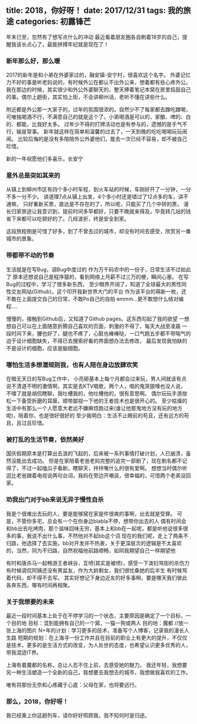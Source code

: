 title: 2018，你好呀！
date: 2017/12/31
tags: 我的旅途
categories: 初露锋芒
---
年末已至，忽然有了想写点什么的冲动
最近看着朋友圈各自刷着18岁的自己，提醒我该长点心了，最能拼搏年纪就是现在了！<!--more-->

### 新年那么好，那么暖
2017的新年是和小弟在外婆家过的，融安镇-安宁村，很喜欢这个名字。
外婆记忆力不好的事是听老妈说的，有时候外公在都认不出外公来，想着都有些心疼外公。
我在那边的时候，其实很少和外公外婆聊天的，整天捧着笔记本窝在房里捣鼓自己的事。偶尔上趟街，其实怕上街，不会讲柳州话，老听不懂在讲些什么。

附近都是外公那一大家子的，过年的氛围很浓的。自然少不了每家都去蹭吃蹭喝，可唯独喝酒不行，不满意自己的就是这个了。小弟喝酒是可以的，家酿、啤的、白的、都能，比我好太多。
过年少不得的打牌活动也是有参与的，遗憾的是手气不行，输是常事。
新年就这样在简单和温馨的过去了，一天到晚的吃吃喝喝玩玩闹闹。
比较后悔的是没有多陪陪外公外婆他们，能去一次已经不容易，却不被自己珍惜。

新的一年祝愿他们多喜乐，长安宁

### 意外总是突如其来的
从镇上到柳州市区有四个多小时车程，到火车站的时候，车刚好开了一分钟，一分不多一分不少。
讲道理7点从镇上出发，4个多小时还是错过了12点多的车，讲不通嘛，
只好重新买票，直达是不存在的了，所以呢，只能买了几个中转的票，
漫长归家旅途让我意识到，提前时间多早都好，只要不晚就来得及，毕竟转几站的钱省下来都可以吃顿好的了。几经波折，终是安全到家。

这段旅程倒是可惜了好多，到了不曾去过的城市，却没有时间去感受，欣赏另一番城市的景象。

### 带都带不动的节奏
生活就是在写Bug，调Bug中度过的
作为万千码农中的一份子，日常生活不过如此了
原本还想说自己是程序猿的，看到网络上月薪不过三万的梗，瞬间心塞。
在写Bug的过程中，学习了很多新东西，
至少眼界开阔了，知道了全球最大的男性同性交友网站(Github)，这个叩开我新世界大门的平台
作为该平台的萌新一枚，还不敢在上面提交自己的日常，不敢Po自己的自拍
emmm…更不敢想什么结对编程….

慢慢的，接触到Github后，又知道了Github pages。这东西勾起了我的欲望
一想想自己可以在上面随意折腾自己喜欢的页面，刺激的不得了，每天大战至凌晨
一段时间下来，腰也好了，腿也不疼了，心脏也棒棒哒，一口气跑五步都不带喘气的
迫于设计细胞缺失，不得已去搜索好看的界面想办法去修改，
最后发现我怕缺的不是设计的细胞，应该是脑细胞。

### 哪怕生活多想潜规则我，也有人陪在身边放肆欢笑
在暗无天日的写Bug工作中，
小亮砸基本上每个月都会过来玩，男人间就该有点说不清道不明的激情啊，其实是去KTV唱歌，两个人，唱的鬼哭狼嚎也没人说，不嚎了就是胡侃瞎聊，我吐槽我的，他吐槽他的，很有意思啊。
偶尔玩玩手游放松一下备受折磨的耳膜，顺带鄙视一下他的王者技术也是很开心的。
至少枯燥的生活中有那么一个人愿意大老远不嫌麻烦跑过来(谁让他那鬼地方没有玩的地方呢)，陪着你，也是很好很好的
至少我明白：生活不止眼前的苟且，还有远方的苟且，且过且珍惜。

### 被打乱的生活节奏，依然美好
国庆假期原本是打算出去浪的飞起的，后来被一系列事情打破计划，人已崩溃，虽然没能出去成功。
但是在家陪着老爸老妈完整的追完一部剧了，现在剧名都不记得了，不过一起嗑瓜子看剧，瞎聊天，拌拌嘴什么的很有爱啊。
想想当时偶尔听逗比老爸跟着电视说两句台词，我妈在旁边开嘲讽，很幸福的，可惜两个老弟没回家。

### 劝我出门对于bb来说无异于慢性自杀
我是个很难出去玩的人，要是能够窝在家是件很爽的事啊，出去就是受罪。
可是，不管你多宅，总会有一个在你身边blabla不停，想带你出去的人
偶有时间会和bb出去吃烤肉，那个滋味回味无穷，基本上和bb在一起呢，都是听他说很多很多的事，我说不出什么事，不然他对不起bb这个词
现在的我们呢，走上了两条不归路，他选择了去实施，bb对开发并不热衷，关于更深层次的逻辑是不太喜欢的，当然，同为不归路，自然祝福他前路顺畅，如同我期望自己一样期望他

有时和唐杀马一起畅游王者峡谷，互喷(其实是被喷)，感受一下泼妇骂街的杀伤力
有时候调侃阿姨还没有男盆友，作为大龄剩女，我们很忧桑她的后半生
有时候骂着代码，却不得不去写。
其实好想记下身边近友的好多事啊，要是哪天我们彼此各奔东西，哪有时间再相聚。

### 关于我想要的未来
最近一段时间基本上处于在不停学习的一个状态，主要原因是确定了一个目标，一个目的地
目标：混到能拥有自己的一个窝，一猫一狗或两人
目的地：魔都
//放一张上海的图片
N+年的计划：学习更多的技术，准备写个人博客，记录我的漫长人生路
短期的规划：在上海寻一份工作并且在目前的职业上有更大的提升，不仅仅是技术，更多的是生活方式的改变，为人处世的态度，也希望认识更多优秀的人，带我混迹IT界。

上海有着魔都的名称，总让人忍不住上前，去感受她的魅力。
我还年轻，我想要另一种生活塑造一个全新的自己，我想要去我想去的城市，我想做我喜欢的工作。

唯有将那份无奈和心疼藏于心底：父母在家，也将要远行。

### 那么，2018，你好呀！
我已经乘上你这趟列车，请你好好照顾我，我不知何时是归途。
